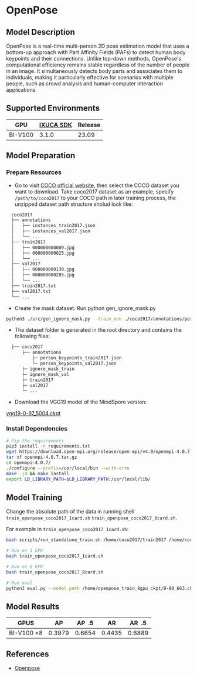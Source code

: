 # OpenPose

## Model Description

OpenPose is a real-time multi-person 2D pose estimation model that uses a bottom-up approach with Part Affinity Fields
(PAFs) to detect human body keypoints and their connections. Unlike top-down methods, OpenPose's computational
efficiency remains stable regardless of the number of people in an image. It simultaneously detects body parts and
associates them to individuals, making it particularly effective for scenarios with multiple people, such as crowd
analysis and human-computer interaction applications.

## Supported Environments

| GPU    | [IXUCA SDK](https://gitee.com/deep-spark/deepspark#%E5%A4%A9%E6%95%B0%E6%99%BA%E7%AE%97%E8%BD%AF%E4%BB%B6%E6%A0%88-ixuca) | Release |
|--------|-----------|---------|
| BI-V100 | 3.1.0     |  23.09  |

## Model Preparation

### Prepare Resources

- Go to visit [COCO official website](https://gitee.com/link?target=https%3A%2F%2Fcocodataset.org%2F%23download), then
  select the COCO dataset you want to download. Take coco2017 dataset as an example, specify `/path/to/coco2017` to your
  COCO path in later training process, the unzipped dataset path structure sholud look like:

```bash
  coco2017
  ├── annotations
  │   ├── instances_train2017.json
  │   ├── instances_val2017.json
  │   └── ...
  ├── train2017
  │   ├── 000000000009.jpg
  │   ├── 000000000025.jpg
  │   └── ...
  ├── val2017
  │   ├── 000000000139.jpg
  │   ├── 000000000285.jpg
  │   └── ...
  ├── train2017.txt
  ├── val2017.txt
  └── ...
```

- Create the mask dataset. Run python gen_ignore_mask.py

```bash
python3 ./src/gen_ignore_mask.py --train_ann ./coco2017/annotations/person_keypoints_train2017.json --val_ann ./coco2017/annotations/person_keypoints_val2017.json --train_dir ./coco2017/train2017 --val_dir ./coco2017/val2017
```

- The dataset folder is generated in the root directory and contains the following files:

```bash
  ├── coco2017
      ├── annotations
          ├─ person_keypoints_train2017.json
          └─ person_keypoints_val2017.json
      ├─ ignore_mask_train
      ├─ ignore_mask_val
      ├─ train2017
      ├─ val2017
      └─ ...
```

- Download the VGG19 model of the MindSpore version:

[vgg19-0-97_5004.ckpt](https://download.mindspore.cn/model_zoo/converted_pretrained/vgg/vgg19-0-97_5004.ckpt)

### Install Dependencies

```bash
# Pip the requirements
pip3 install -r requirements.txt
wget https://download.open-mpi.org/release/open-mpi/v4.0/openmpi-4.0.7.tar.gz
tar xf openmpi-4.0.7.tar.gz
cd openmpi-4.0.7/
./configure --prefix=/usr/local/bin --with-orte
make -j4 && make install
export LD_LIBRARY_PATH=$LD_LIBRARY_PATH:/usr/local/lib/
```

## Model Training

Change the absolute path of the data in running shell `train_openpose_coco2017_1card.sh`  `train_openpose_coco2017_8card.sh`.

For example in `train_openpose_coco2017_1card.sh`:

```bash
bash scripts/run_standalone_train.sh /home/coco2017/train2017 /home/coco2017/annotations/person_keypoints_train2017.json /home/coco2017/ignore_mask_train /home/vgg19-0-97_5004.ckpt
```

```bash
# Run on 1 GPU
bash train_openpose_coco2017_1card.sh

# Run on 8 GPU 
bash train_openpose_coco2017_8card.sh

# Run eval
python3 eval.py --model_path /home/openpose_train_8gpu_ckpt/0-80_663.ckpt --imgpath_val coco2017/val2017 --ann coco2017/annotations/person_keypoints_val2017.json
```

## Model Results

| GPUS       | AP     | AP  .5 | AR     | AR  .5 |
|------------|--------|--------|--------|--------|
| BI-V100 ×8 | 0.3979 | 0.6654 | 0.4435 | 0.6889 |

## References

- [Openpose](https://gitee.com/mindspore/models/tree/master/official/cv/OpenPose)
